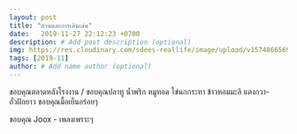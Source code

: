 ```yaml
---
layout: post
title: "สวนและการเดินเล่น"
date:   2019-11-27 22:12:23 +0700
description: # Add post description (optional)
img: https://res.cloudinary.com/sdees-reallife/image/upload/v1574866569/IMG_20191127_194614.jpg # Add image post (optional)
tags: [2019-11]
author: # Add name author (optional)
---
```

ขอบคุณตลาดหลังโรงงาน / ขอบคุณปลาทู น้ำพริก หมูทอด ไข่นกกระทา ข้าวหอมมะลิ แตงกวา-ถั่วฝักยาว ขอบคุณมื้อเย็นอร่อยๆ

<i class="fa fa-child" style="color:plum"></i>

ขอบคุณ Joox - เพลงเพราะๆ
